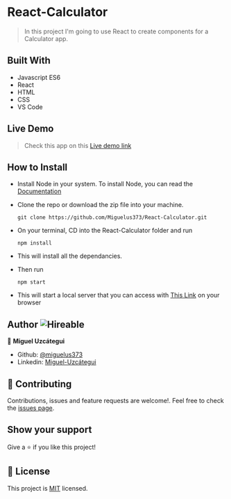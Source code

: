# React-Calculator
> In this project I'm going to use React to create components for a Calculator app.

## Built With

- Javascript ES6
- React
- HTML
- CSS
- VS Code

## Live Demo

> Check this app on this [Live demo link](https://react-calculator-373.herokuapp.com/)

## How to Install

- Install Node in your system. To install Node, you can read the [Documentation](https://nodejs.org/en/download/package-manager/)
- Clone the repo or download the zip file into your machine. 
    ``` 
   git clone https://github.com/Miguelus373/React-Calculator.git
    ``` 
- On your terminal, CD into the React-Calculator folder and run
    ``` 
   npm install
    ``` 
- This will install all the dependancies.

- Then run 
    ``` 
   npm start
    ``` 
- This will start a local server that you can access with [This Link](http://localhost:3000/) on your browser

## Author  ![Hireable](https://img.shields.io/badge/HIREABLE-YES-yellowgreen&?style=for-the-badge)

👤 **Miguel Uzcátegui**

- Github: [@miguelus373](https://github.com/miguelus373)
- Linkedin: [Miguel-Uzcátegui](https://www.linkedin.com/in/miguelus/)


## 🤝 Contributing

Contributions, issues and feature requests are welcome!. Feel free to check the [issues page](https://github.com/Miguelus373/React-Calculator/issues).

## Show your support

Give a ⭐️ if you like this project!

## 📝 License
This project is [MIT](https://github.com/Miguelus373/React-Calculator/blob/develop/LICENSE) licensed.
